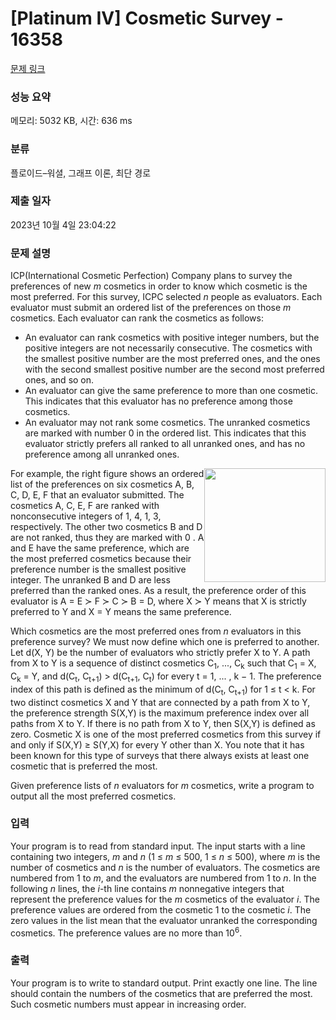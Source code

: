 # [Platinum IV] Cosmetic Survey - 16358 

[문제 링크](https://www.acmicpc.net/problem/16358) 

### 성능 요약

메모리: 5032 KB, 시간: 636 ms

### 분류

플로이드–워셜, 그래프 이론, 최단 경로

### 제출 일자

2023년 10월 4일 23:04:22

### 문제 설명

<p>ICP(International Cosmetic Perfection) Company plans to survey the preferences of new <em>m</em> cosmetics in order to know which cosmetic is the most preferred. For this survey, ICPC selected <em>n</em> people as evaluators. Each evaluator must submit an ordered list of the preferences on those <em>m</em> cosmetics. Each evaluator can rank the cosmetics as follows:</p>

<ul>
	<li>An evaluator can rank cosmetics with positive integer numbers, but the positive integers are not necessarily consecutive. The cosmetics with the smallest positive number are the most preferred ones, and the ones with the second smallest positive number are the second most preferred ones, and so on.</li>
	<li>An evaluator can give the same preference to more than one cosmetic. This indicates that this evaluator has no preference among those cosmetics.</li>
	<li>An evaluator may not rank some cosmetics. The unranked cosmetics are marked with number 0 in the ordered list. This indicates that this evaluator strictly prefers all ranked to all unranked ones, and has no preference among all unranked ones.</li>
</ul>

<p><img alt="" src="" style="width: 194px; height: 182px; float: right;">For example, the right figure shows an ordered list of the preferences on six cosmetics A, B, C, D, E, F that an evaluator submitted. The cosmetics A, C, E, F are ranked with nonconsecutive integers of 1, 4, 1, 3, respectively. The other two cosmetics B and D are not ranked, thus they are marked with 0 . A and E have the same preference, which are the most preferred cosmetics because their preference number is the smallest positive integer. The unranked B and D are less preferred than the ranked ones. As a result, the preference order of this evaluator is A = E ≻ F ≻ C ≻ B = D, where X ≻ Y means that X is strictly preferred to Y and X = Y means the same preference.</p>

<p>Which cosmetics are the most preferred ones from <em>n</em> evaluators in this preference survey? We must now define which one is preferred to another. Let d(X, Y) be the number of evaluators who strictly prefer X to Y. A path from X to Y is a sequence of distinct cosmetics C<sub>1</sub>, ..., C<sub>k</sub> such that C<sub>1</sub> = X, C<sub>k</sub> = Y, and d(C<sub>t</sub>, C<sub>t+1</sub>) > d(C<sub>t+1</sub>, C<sub>t</sub>) for every t = 1, ... , k − 1. The preference index of this path is defined as the minimum of d(C<sub>t</sub>, C<sub>t+1</sub>) for 1 ≤ t < k. For two distinct cosmetics X and Y that are connected by a path from X to Y, the preference strength S(X,Y) is the maximum preference index over all paths from X to Y. If there is no path from X to Y, then S(X,Y) is defined as zero. Cosmetic X is one of the most preferred cosmetics from this survey if and only if S(X,Y) ≥ S(Y,X) for every Y other than X. You note that it has been known for this type of surveys that there always exists at least one cosmetic that is preferred the most.</p>

<p>Given preference lists of <em>n</em> evaluators for <em>m</em> cosmetics, write a program to output all the most preferred cosmetics.</p>

### 입력 

 <p>Your program is to read from standard input. The input starts with a line containing two integers, <em>m</em> and <em>n</em> (1 ≤ <em>m</em> ≤ 500, 1 ≤ <em>n</em> ≤ 500), where <em>m</em> is the number of cosmetics and <em>n</em> is the number of evaluators. The cosmetics are numbered from 1 to <em>m</em>, and the evaluators are numbered from 1 to <em>n</em>. In the following <em>n</em> lines, the <em>i</em>-th line contains <em>m</em> nonnegative integers that represent the preference values for the <em>m</em> cosmetics of the evaluator <em>i</em>. The preference values are ordered from the cosmetic 1 to the cosmetic <em>i</em>. The zero values in the list mean that the evaluator unranked the corresponding cosmetics. The preference values are no more than 10<sup>6</sup>.</p>

### 출력 

 <p>Your program is to write to standard output. Print exactly one line. The line should contain the numbers of the cosmetics that are preferred the most. Such cosmetic numbers must appear in increasing order.</p>

